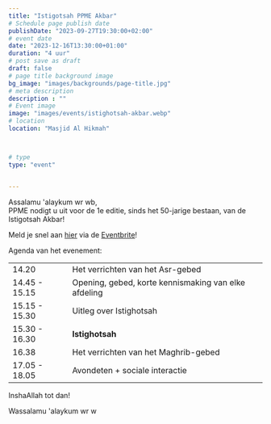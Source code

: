 ```yaml
---
title: "Istigotsah PPME Akbar"
# Schedule page publish date
publishDate: "2023-09-27T19:30:00+02:00"
# event date
date: "2023-12-16T13:30:00+01:00"
duration: "4 uur"
# post save as draft
draft: false
# page title background image
bg_image: "images/backgrounds/page-title.jpg"
# meta description
description : ""
# Event image
image: "images/events/istighotsah-akbar.webp"
# location
location: "Masjid Al Hikmah"



# type
type: "event"


---
```

Assalamu 'alaykum wr wb,<br/>
PPME nodigt u uit voor de 1e editie, sinds het 50-jarige bestaan, van de Istigotsah Akbar!

Meld je snel aan [hier](https://www.eventbrite.com/e/tickets-istigotsah-ppme-akbar-749016156487) via de [Eventbrite](https://www.eventbrite.com/e/tickets-istigotsah-ppme-akbar-749016156487)! 


Agenda van het evenement:

|   |   |
|--------|--|
| 14.20 | Het verrichten van het Asr-gebed |
| 14.45 - 15.15 | Opening, gebed, korte kennismaking van elke afdeling |
| 15.15 - 15.30 | Uitleg over Istighotsah |
| 15.30 - 16.30 | **Istighotsah** |
| 16.38 | Het verrichten van het Maghrib-gebed |
| 17.05 - 18.05 | Avondeten + sociale interactie |

InshaAllah tot dan!

Wassalamu 'alaykum wr w

